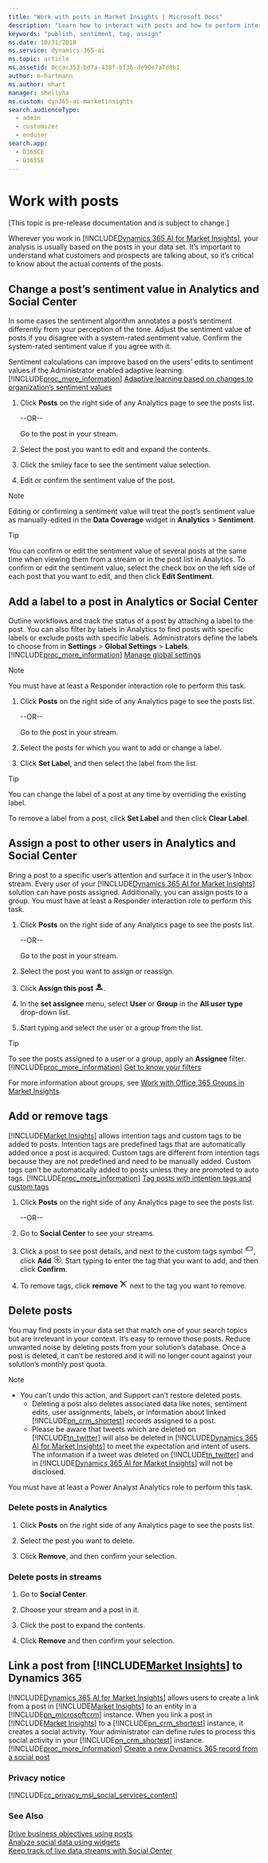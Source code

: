 ```yaml
---
title: "Work with posts in Market Insights | Microsoft Docs"
description: "Learn how to interact with posts and how to perform internal actions."
keywords: "publish, sentiment, tag, assign"
ms.date: 10/31/2018
ms.service: dynamics-365-ai
ms.topic: article
ms.assetid: 0ccac353-bd7a-438f-bf3b-de90e7a7d8b1
author: m-hartmann
ms.author: mhart
manager: shellyha
ms.custom: dyn365-ai-marketinsights
search.audienceType: 
  - admin
  - customizer
  - enduser
search.app: 
  - D365CE
  - D365SE
---
```


# Work with posts

[This topic is pre-release documentation and is subject to change.]

Wherever you work in [!INCLUDE[Dynamics 365 AI for Market Insights](../includes/pn-market-insights-long.md)], your analysis is usually based on the posts in your data set. It’s important to understand what customers and prospects are talking about, so it’s critical to know about the actual contents of the posts.  
  
<a name="sentiment"></a>   
## Change a post’s sentiment value in Analytics and Social Center  
 In some cases the sentiment algorithm annotates a post’s sentiment differently from your perception of the tone. Adjust the sentiment value of posts if you disagree with a system-rated sentiment value. Confirm the system-rated sentiment value if you agree with it.  
  
 Sentiment calculations can improve based on the users’ edits to sentiment values if the Administrator enabled adaptive learning. [!INCLUDE[proc_more_information](../includes/proc-more-information.md)] [Adaptive learning based on changes to organization’s sentiment values](adaptive-learning.md)  
  
1.  Click **Posts** on the right side of any Analytics page to see the posts list.  
  
     --OR--  
  
     Go to the post in your stream.  
  
2.  Select the post you want to edit and expand the contents.  
  
3.  Click the smiley face to see the sentiment value selection.  
  
4.  Edit or confirm the sentiment value of the post.  
  
> [!NOTE]
>  Editing or confirming a sentiment value will treat the post’s sentiment value as manually-edited in the **Data Coverage** widget in **Analytics** > **Sentiment**.  
  
> [!TIP]
>  You can confirm or edit the sentiment value of several posts at the same time when viewing them from a stream or in the post list in Analytics. To confirm or edit the sentiment value, select the check box on the left side of each post that you want to edit, and then click **Edit Sentiment**.  
  
<a name="labels"></a>   
## Add a label to a post in Analytics or Social Center  
 Outline workflows and track the status of a post by attaching a label to the post. You can also filter by labels in Analytics to find posts with specific labels or exclude posts with specific labels. Administrators define the labels to choose from in **Settings** > **Global Settings** > **Labels**. [!INCLUDE[proc_more_information](../includes/proc-more-information.md)] [Manage global settings](manage-global-settings.md)  
  
> [!NOTE]
>  You must have at least a Responder interaction role to perform this task.  
  
1.  Click **Posts** on the right side of any Analytics page to see the posts list.  
  
     --OR--  
  
     Go to the post in your stream.  
  
2.  Select the posts for which you want to add or change a label.  
  
3.  Click **Set Label**, and then select the label from the list.  
  
> [!TIP]
>  You can change the label of a post at any time by overriding the existing label.  
>   
>  To remove a label from a post, click **Set Label** and then click **Clear Label**.  
  
<a name="assignTo"></a>   
## Assign a post to other users in Analytics and Social Center  
 Bring a post to a specific user’s attention and surface it in the user’s Inbox stream. Every user of your [!INCLUDE[Dynamics 365 AI for Market Insights](../includes/pn-market-insights-long.md)] solution can have posts assigned. Additionally, you can assign posts to a group. You must have at least a Responder interaction role to perform this task.  
  
1.  Click **Posts** on the right side of any Analytics page to see the posts list.  
  
     --OR--  
  
     Go to the post in your stream.  
  
2.  Select the post you want to assign or reassign.  
  
3.  Click **Assign this post** ![user symbol](media/user-avatar-icon.png "User symbol").  
  
4.  In the **set assignee** menu, select **User** or **Group** in the **All user type** drop-down list.  
  
5.  Start typing and select the user or a group from the list.  
  
> [!TIP]
>  To see the posts assigned to a user or a group, apply an **Assignee** filter. [!INCLUDE[proc_more_information](../includes/proc-more-information.md)] [Get to know your filters](understand-filters.md)  
> 
>  For more information about groups, see [Work with Office 365 Groups in Market Insights](office-365-groups.md).  
  
<a name="Add_a_custom_tag"></a>   
## Add or remove tags  
 [!INCLUDE[Market Insights](../includes/pn-market-insights-short.md)] allows intention tags and custom tags to be added to posts. Intention tags are predefined tags that are automatically added once a post is acquired. Custom tags are different from intention tags because they are not predefined and need to be manually added. Custom tags can't be automatically added to posts unless they are promoted to auto tags. [!INCLUDE[proc_more_information](../includes/proc-more-information.md)] [Tag posts with intention tags and custom tags](tags.md)  
  
1.  Click **Posts** on the right side of any Analytics page to see the posts list.  
  
     --OR--  
  
2.  Go to **Social Center** to see your streams.  
  
3.  Click a post to see post details, and next to the custom tags symbol ![tag symbol in market insights](media/tag-symbol.png "Tag symbol in Market Insights"), click **Add** ![add button](media/add-icon.png "Add button"). Start typing to enter the  tag that you want to add, and then click **Confirm**.  
  
4.  To remove tags,  click **remove** ![delete button](media/delete-icon.png "Delete button") next to the tag you want to remove.  
  
<a name="delete"></a>   
## Delete posts  
 You may find posts in your data set that match one of your search topics but are irrelevant in your context. It’s easy to remove those posts. Reduce unwanted noise by deleting posts from your solution’s database. Once a post is deleted, it can’t be restored and it will no longer count against your solution’s monthly post quota.  
  
> [!NOTE]
> - You can’t undo this action, and Support can’t restore deleted posts.  
>   - Deleting a post also deletes associated data like notes, sentiment edits, user assignments, labels, or information about linked [!INCLUDE[pn_crm_shortest](../includes/pn-crm-shortest.md)] records assigned to a post.  
>   - Please be aware that tweets which are deleted on [!INCLUDE[tn_twitter](../includes/tn-twitter.md)] will also be deleted in [!INCLUDE[Dynamics 365 AI for Market Insights](../includes/pn-market-insights-long.md)] to meet the expectation and intent of users. The information if a tweet was deleted on [!INCLUDE[tn_twitter](../includes/tn-twitter.md)] and in [!INCLUDE[Dynamics 365 AI for Market Insights](../includes/pn-market-insights-long.md)] will not be disclosed.  
  
 You must have at least a Power Analyst Analytics role to perform this task.  
  
### Delete posts in Analytics  
  
1.  Click **Posts** on the right side of any Analytics page to see the posts list.  
  
2.  Select the post you want to delete.  
  
3.  Click **Remove**, and then confirm your selection.  
  
### Delete posts in streams  
  
1.  Go to **Social Center**.  
  
2.  Choose your stream and a post in it.  
  
3.  Click the post to expand the contents.  
  
4.  Click **Remove** and then confirm your selection.  
  
<a name="link_post"></a>   
## Link a post from [!INCLUDE[Market Insights](../includes/pn-market-insights-short.md)] to Dynamics 365  
 [!INCLUDE[Dynamics 365 AI for Market Insights](../includes/pn-market-insights-long.md)] allows users to create a link from a post in [!INCLUDE[Market Insights](../includes/pn-market-insights-short.md)] to an entity in a [!INCLUDE[pn_microsoftcrm](../includes/pn-microsoftcrm.md)] instance. When you link a post in [!INCLUDE[Market Insights](../includes/pn-market-insights-short.md)] to a [!INCLUDE[pn_crm_shortest](../includes/pn-crm-shortest.md)] instance, it creates a social activity. Your administrator can define rules to process this social activity in your [!INCLUDE[pn_crm_shortest](../includes/pn-crm-shortest.md)] instance. [!INCLUDE[proc_more_information](../includes/proc-more-information.md)] [Create a new Dynamics 365 record from a social post](create-dynamics-365-record-from-social-post.md)  
  
<a name="privacy"></a>   
### Privacy notice  
 [!INCLUDE[cc_privacy_msl_social_services_content](../includes/cc-privacy-market-insights-social-services-content.md)]  
  
### See Also  
 [Drive business objectives using posts](publish-react-posts.md)   
 [Analyze social data using widgets](analyze-social-data-using-widgets.md)   
 [Keep track of live data streams with Social Center](social-center.md)
